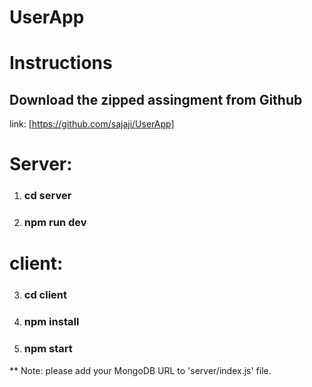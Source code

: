 # UserApp

# Instructions


## Download the zipped assingment from Github
link: [https://github.com/sajaji/UserApp]

# Server:
1. ### cd server
2. ### npm run dev

# client:
3. ### cd client
4. ### npm install
5. ### npm start

** Note: please add your MongoDB URL to 'server/index.js' file.

